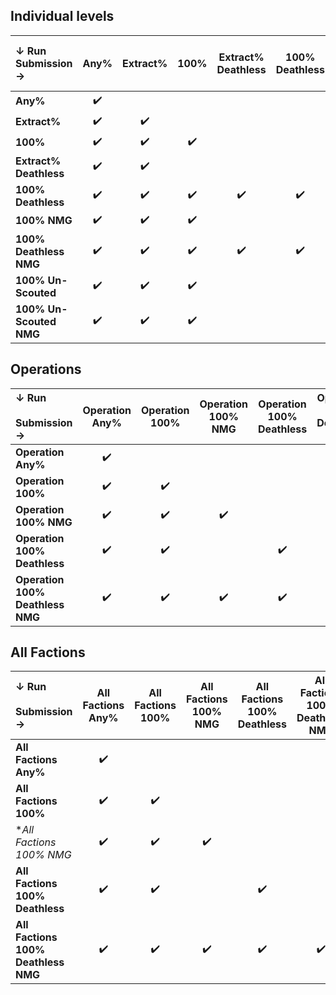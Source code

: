 ## Individual levels

| ↓ Run &nbsp; &nbsp; &nbsp; Submission →  | Any% | Extract% | 100% | Extract% Deathless  | 100% Deathless | 100% NMG | 100% Deathless NMG | 100% Un-Scouted | 100% Un-Scouted NMG |
| :----                                    | :--: | :------: | :--: | :----:              | :----:         | :----:   | :----:             | :----:          | :----:              |
| **Any%**                                 | ✔️   |          |      |                     |                |          |                    |                 |                     |
| **Extract%**                             | ✔️   | ✔️      |      |                     |                |          |                    |                 |                     |
| **100%**                                 | ✔️   | ✔️      | ✔️   |                    |                 |          |                    |                 |                     |
| **Extract% Deathless**                   | ✔️   | ✔️      |      |                     |                |          |                    |                 |                     |
| **100% Deathless**                       | ✔️   | ✔️      | ✔️   | ✔️                 | ✔️             |          |                    |                 |                     |
| **100% NMG**                             | ✔️   | ✔️      | ✔️   |                     |                | ✔️       |                   |                 |                     |
| **100% Deathless NMG**                   | ✔️   | ✔️      | ✔️   | ✔️                 | ✔️             | ✔️       | ✔️                |                 |                     |
| **100% Un-Scouted**                      | ✔️   | ✔️      | ✔️   |                     |                |          |                    | ✔️             |                     |
| **100% Un-Scouted NMG**                  | ✔️   | ✔️      | ✔️   |                     |                | ✔️      |                     | ✔️             | ✔️                 |

## Operations

| ↓ Run &nbsp; &nbsp; &nbsp; &nbsp; &nbsp; &nbsp; &nbsp; &nbsp; &nbsp; &nbsp; Submission → | Operation Any% | Operation 100% | Operation 100% NMG | Operation 100% Deathless | Operation 100% Deathless NMG |
| :----                                                                                    | :----:         | :----:         | :--:               | :----:                   | :----:                       |
| **Operation Any%**                                                                       | ✔️             |                |                    |                          |                              |
| **Operation 100%**                                                                       | ✔️             | ✔️            |                    |                          |                              |
| **Operation 100% NMG**                                                                   | ✔️             | ✔️            | ✔️                 |                          |                              |
| **Operation 100% Deathless**                                                             | ✔️             | ✔️            |                    | ✔️                       |                              |
| **Operation 100% Deathless NMG**                                                         | ✔️             | ✔️            | ✔️                 | ✔️                       | ✔️                          | 

## All Factions

| ↓ Run &nbsp; &nbsp; &nbsp; &nbsp; &nbsp; &nbsp; &nbsp; &nbsp; &nbsp; &nbsp; &nbsp; Submission → | All Factions Any% | All Factions 100%  | All Factions 100% NMG | All Factions 100% Deathless | All Factions 100% Deathless NMG |
| :----                                                                                           | :----:            | :----:             | :--:                  | :----:                      | :----:                          |
| **All Factions Any%**                                                                           | ✔️                |                    |                       |                             |                                 |
| **All Factions 100%**                                                                           | ✔️                | ✔️                |                       |                             |                                 |
| **All Factions 100% NMG*                                                                        | ✔️                | ✔️                | ✔️                    |                             |                                 |
| **All Factions 100% Deathless**                                                                 | ✔️                | ✔️                |                       | ✔️                          |                                 |
| **All Factions 100% Deathless NMG**                                                             | ✔️                | ✔️                | ✔️                    | ✔️                          | ✔️                             |

